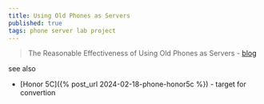 ```yaml
---
title: Using Old Phones as Servers
published: true
tags: phone server lab project
---
```

> The Reasonable Effectiveness of Using Old Phones as Servers - [blog](https://jarbus.net/blog/phone-server/)

see also
- [Honor 5C]({% post_url 2024-02-18-phone-honor5c %}) - target for convertion